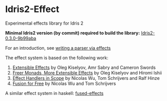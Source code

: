 # Idris2-Effect
Experimental effects library for Idris 2

**Minimal Idris2 version (by commit) required to build the library:** [Idris2-0.3.0-9b99aba](https://github.com/idris-lang/Idris2/tree/9b99aba992f0b8004eac006e4218e7f3f8203960)

For an introduction, see [writing a parser via effects](/docs/example-parser.md)

The effect system is based on the following work:
 1. [Extensible Effects](http://okmij.org/ftp/Haskell/extensible/exteff.pdf) by Oleg Kiselyov, Amr Sabry and Cameron Swords
 2. [Freer Monads, More Extensible Effects](http://okmij.org/ftp/Haskell/extensible/more.pdf) by Oleg Kiselyov and Hiromi Ishii
 3. [Effect Handlers in Scope](http://www.cs.ox.ac.uk/people/nicolas.wu/papers/Scope.pdf) by Nicolas Wu, Tom Schrijvers and Ralf Hinze
 4. [Fusion for Free](https://people.cs.kuleuven.be/~tom.schrijvers/Research/papers/mpc2015.pdf) by Nicolas Wu and Tom Schrijvers

A similar effect system in haskell: [fused-effects](https://github.com/fused-effects/fused-effects)
